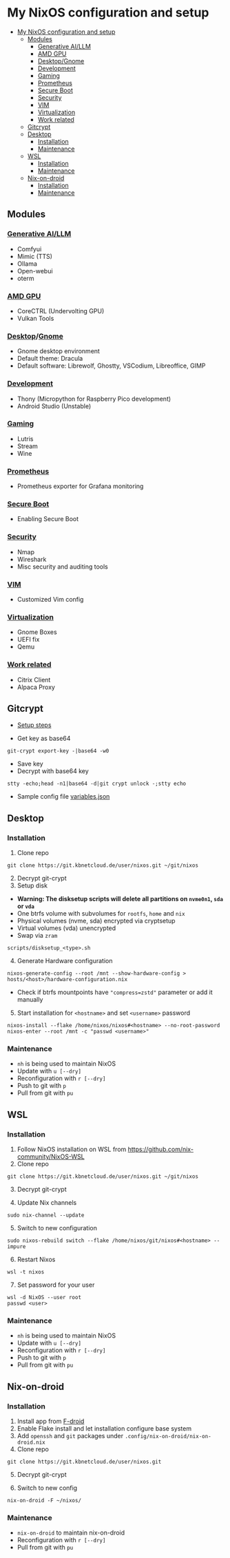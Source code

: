 # My NixOS configuration and setup
- [My NixOS configuration and setup](#my-nixos-configuration-and-setup)
  - [Modules](#modules)
    - [Generative AI/LLM](#generative-aillm)
    - [AMD GPU](#amd-gpu)
    - [Desktop/Gnome](#desktopgnome)
    - [Development](#development)
    - [Gaming](#gaming)
    - [Prometheus](#prometheus)
    - [Secure Boot](#secure-boot)
    - [Security](#security)
    - [VIM](#vim)
    - [Virtualization](#virtualization)
    - [Work related](#work-related)
  - [Gitcrypt](#gitcrypt)
  - [Desktop](#desktop)
    - [Installation](#installation)
    - [Maintenance](#maintenance)
  - [WSL](#wsl)
    - [Installation](#installation-1)
    - [Maintenance](#maintenance-1)
  - [Nix-on-droid](#nix-on-droid)
    - [Installation](#installation-2)
    - [Maintenance](#maintenance-2)

## Modules
### [Generative AI/LLM](modules/ai.nix)
- Comfyui
- Mimic (TTS)
- Ollama
- Open-webui
- oterm
### [AMD GPU](modules/amdgpu.nix)
- CoreCTRL (Undervolting GPU)
- Vulkan Tools
### [Desktop](modules/desktop.nix)/[Gnome](modules/gnome.nix)
- Gnome desktop environment
- Default theme: Dracula
- Default software: Librewolf, Ghostty, VSCodium, Libreoffice, GIMP
### [Development](modules/dev.nix)
- Thony (Micropython for Raspberry Pico development)
- Android Studio (Unstable)
### [Gaming](modules/gaming.nix)
- Lutris
- Stream
- Wine
### [Prometheus](modules/prometheus.nix)
- Prometheus exporter for Grafana monitoring
### [Secure Boot](modules/secureboot.nix)
- Enabling Secure Boot
### [Security](modules/security.nix)
- Nmap
- Wireshark
- Misc security and auditing tools
### [VIM](modules/vim.nix)
- Customized Vim config
### [Virtualization](modules/virt.nix)
- Gnome Boxes
- UEFI fix
- Qemu
### [Work related](modules/work.nix)
- Citrix Client
- Alpaca Proxy
## Gitcrypt
- [Setup steps](https://lgug2z.com/articles/handling-secrets-in-nixos-an-overview/#managing-your-own-physical-machines)

- Get key as base64
```shell
git-crypt export-key -|base64 -w0
```

- Save key
- Decrypt with base64 key
```shell
stty -echo;head -n1|base64 -d|git crypt unlock -;stty echo
```

- Sample config file  [variables.json](./variables.json.sample)

## Desktop
### Installation
1. Clone repo
```
git clone https://git.kbnetcloud.de/user/nixos.git ~/git/nixos
```
2. Decrypt git-crypt
3. Setup disk
- **Warning: The disksetup scripts will delete all partitions on `nvme0n1`, `sda` or `vda`**
- One btrfs volume with subvolumes for `rootfs`, `home` and `nix`
- Physical volumes (nvme, sda) encrypted via cryptsetup
- Virtual volumes (vda) unencrypted
- Swap via `zram`
```
scripts/disksetup_<type>.sh
```
4. Generate Hardware configuration
```
nixos-generate-config --root /mnt --show-hardware-config > hosts/<host>/hardware-configuration.nix
```
- Check if btrfs mountpoints  have `"compress=zstd"` parameter or add it manually
5. Start installation for `<hostname>` and set `<username>` password
```
nixos-install --flake /home/nixos/nixos#<hostname> --no-root-password
nixos-enter --root /mnt -c "passwd <username>"
```
### Maintenance
- `nh` is being used to maintain NixOS
- Update with `u [--dry]`
- Reconfiguration with `r [--dry]`
- Push to git with `p`
- Pull from git with `pu`

## WSL
### Installation
1. Follow NixOS installation on WSL from https://github.com/nix-community/NixOS-WSL
2. Clone repo
```
git clone https://git.kbnetcloud.de/user/nixos.git ~/git/nixos
```
3. Decrypt git-crypt

4. Update Nix channels
```
sudo nix-channel --update
```
5. Switch to new configuration
```
sudo nixos-rebuild switch --flake /home/nixos/git/nixos#<hostname> --impure
```
6. Restart Nixos
```
wsl -t nixos
```
7. Set password for your user
```
wsl -d NixOS --user root
passwd <user>
```
### Maintenance
- `nh` is being used to maintain NixOS
- Update with `u [--dry]`
- Reconfiguration with `r [--dry]`
- Push to git with `p`
- Pull from git with `pu`
## Nix-on-droid
### Installation
1. Install app from [F-droid](https://f-droid.org/packages/com.termux.nix/)
2. Enable Flake install and let installation configure base system
3. Add `openssh` and `git` packages under `.config/nix-on-droid/nix-on-droid.nix`
4. Clone repo
```
git clone https://git.kbnetcloud.de/user/nixos.git
```
5. Decrypt git-crypt

6. Switch to new config
```
nix-on-droid -F ~/nixos/
```
### Maintenance
- `nix-on-droid` to maintain nix-on-droid
- Reconfiguration with `r [--dry]`
- Pull from git with `pu`